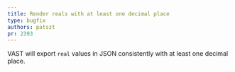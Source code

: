 ```yaml
---
title: Render reals with at least one decimal place
type: bugfix
authors: patszt
pr: 2393
---
```


VAST will export `real` values in JSON consistently with at least one decimal
place.
